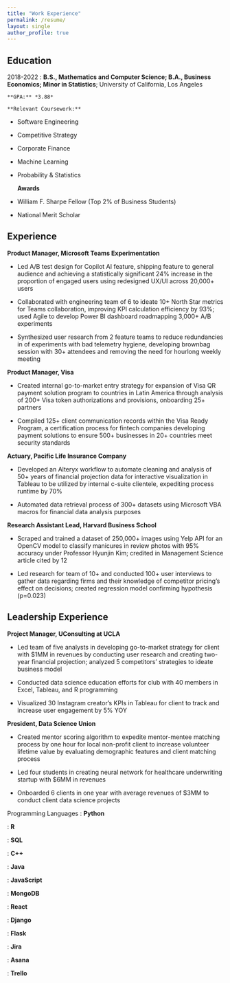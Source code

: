 ```yaml
---
title: "Work Experience"
permalink: /resume/
layout: single
author_profile: true
---
```


Education
---------

2018-2022 
:   **B.S., Mathematics and Computer Science; B.A., Business Economics; Minor in Statistics**; University of California, Los Angeles 

    **GPA:** *3.88*
    
    **Relevant Coursework:** 
* Software Engineering
* Competitive Strategy
* Corporate Finance
* Machine Learning
* Probability & Statistics

    **Awards**
* William F. Sharpe Fellow (Top 2% of Business Students)
* National Merit Scholar

Experience
----------

**Product Manager, Microsoft Teams Experimentation**

* Led A/B test design for Copilot AI feature, shipping feature to general audience and achieving a statistically significant 24% increase in the proportion of engaged users using redesigned UX/UI across 20,000+ users

* Collaborated with engineering team of 6 to ideate 10+ North Star metrics for Teams collaboration, improving KPI calculation efficiency by 93%; used Agile to develop Power BI dashboard roadmapping 3,000+ A/B experiments

* Synthesized user research from 2 feature teams to reduce redundancies in of experiments with bad telemetry hygiene, developing brownbag session with 30+ attendees and removing the need for hourlong weekly meeting

**Product Manager, Visa**

* Created internal go-to-market entry strategy for expansion of Visa QR payment solution program to countries in Latin America through analysis of 200+ Visa token authorizations and provisions, onboarding 25+ partners

* Compiled 125+ client communication records within the Visa Ready Program, a certification process for fintech companies developing payment solutions to ensure 500+ businesses in 20+ countries meet security standards

**Actuary, Pacific Life Insurance Company**

* Developed an Alteryx workflow to automate cleaning and analysis of 50+ years of financial projection data for interactive visualization in Tableau to be utilized by internal c-suite clientele, expediting process runtime by 70%

* Automated data retrieval process of 300+ datasets using Microsoft VBA macros for financial data analysis purposes

**Research Assistant Lead, Harvard Business School**

* Scraped and trained a dataset of 250,000+ images using Yelp API for an OpenCV model to classify manicures in review photos with 95% accuracy under Professor Hyunjin Kim; credited in Management Science article cited by 12

* Led research for team of 10+ and conducted 100+ user interviews to gather data regarding firms and their knowledge of competitor pricing’s effect on decisions; created regression model confirming hypothesis (p=0.023)

Leadership Experience
----------

**Project Manager, UConsulting at UCLA**

* Led team of five analysts in developing go-to-market strategy for client with $1MM in revenues by conducting user research and creating two-year financial projection; analyzed 5 competitors’ strategies to ideate business model

* Conducted data science education efforts for club with 40 members in Excel, Tableau, and R programming

* Visualized 30 Instagram creator’s KPIs in Tableau for client to track and increase user engagement by 5% YOY

**President, Data Science Union**

* Created mentor scoring algorithm to expedite mentor-mentee matching process by one hour for local non-profit client to increase volunteer lifetime value by evaluating demographic features and client matching process

* Led four students in creating neural network for healthcare underwriting startup with $6MM in revenues

* Onboarded 6 clients in one year with average revenues of $3MM to conduct client data science projects

Programming Languages
:   **Python** 

:   **R** 

:   **SQL**

:   **C++**

:   **Java**

:   **JavaScript**

:   **MongoDB**

:   **React**

:   **Django**

:   **Flask**

:   **Jira**

:   **Asana**

:   **Trello**

